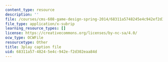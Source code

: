 ```yaml
---
content_type: resource
description: ''
file: /courses/cms-608-game-design-spring-2014/68311a5748245e4c942ef2d302eaa84d_1506702.vtt
file_type: application/x-subrip
learning_resource_types: []
license: https://creativecommons.org/licenses/by-nc-sa/4.0/
ocw_type: OCWFile
resourcetype: Other
title: 3play caption file
uid: 68311a57-4824-5e4c-942e-f2d302eaa84d
---
```

